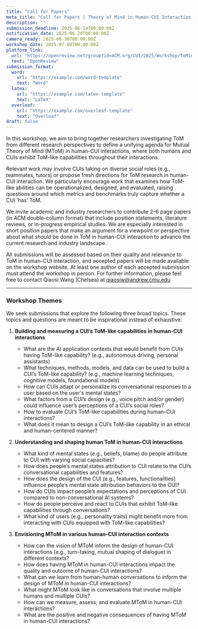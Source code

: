 ```yaml
---
title: "Call for Papers"
meta_title: "Call for Papers | Theory of Mind in Human-CUI Interaction @ CUI 2025"
description: ""
submission_deadline: 2025-06-14T00:00:00Z
notification_date: 2025-06-20T00:00:00Z
camera_ready: 2025-06-30T00:00:00Z
workshop_date: 2025-07-08T00:00:00Z
platform_link:
  url: "https://openreview.net/group?id=ACM.org/CUI/2025/Workshop/ToMinHAI"
  text: "OpenReview"
submission_format:
  word:
    url: "https://example.com/word-template"
    text: "Word"
  latex:
    url: "https://example.com/latex-template"
    text: "LaTeX"
  overleaf:
    url: "https://example.com/overleaf-template"
    text: "Overleaf"
draft: false
---
```


In this workshop, we aim to bring together researchers investigating ToM from different research perspectives to define a unifying agenda for Mutual Theory of Mind (MToM) in human-CUI interactions, where both humans and CUIs exhibit ToM-like capabilities throughout their interactions. 

Relevant work may involve CUIs taking on diverse social roles (e.g., teammates, tutors) or propose fresh directions for ToM research in human-CUI interaction. We particularly encourage work that examines how ToM-like abilities can be operationalized, designed, and evaluated, raising questions around which metrics and benchmarks truly capture whether a CUI ‘has’ ToM. 

We invite academic and industry researchers to contribute 2–6 page papers (in ACM double-column format) that include position statements, literature reviews, or in-progress empirical studies. We are especially interested in short position papers that make an argument for a viewpoint or perspective about what *should* be done in ToM in human-CUI interaction to advance the current research and industry landscape. 

All submissions will be assessed based on their quality and relevance to ToM in human-CUI interaction, and accepted papers will be made available on the workshop website. At least one author of each accepted submission must attend the workshop in person. For further information, please feel free to contact Qiaosi Wang (Chelsea) at qiaosiw@andrew.cmu.edu


<!-- In this workshop, we aim to bring together researchers investigating ToM from different research perspectives to define a unifying agenda for Mutual Theory of Mind (MToM) in human-CUI interactions, where both humans and CUIs exhibit ToM-like capabilities throughout their interactions.

We seek submissions that explore three broad topics: (1) building and measuring a CUI's ToM-like capabilities in human-AI conversations, (2) understanding and shaping human ToM in human-CUI interactions, and (3) envisioning MToM in various human-CUI interaction contexts. 
Beyond conceptual discussions, this year we particularly encourage work that examines how ToM-like abilities can be operationalized, designed, and evaluated, raising questions around which metrics and benchmarks truly capture whether a CUI `has' ToM. 
We invite academic and industry researchers to contribute 2–6 page papers (in ACM double-column format) that include position statements, literature reviews, or in-progress empirical studies. 
Relevant work may involve CUIs taking on diverse social roles (e.g., teammates, tutors) or propose fresh directions for ToM research in human-CUI interaction.

All submissions will be assessed based on their quality and relevance to ToM in human-CUI interaction, and accepted papers will be made available on the workshop website. 
At least one author of each accepted submission must attend the workshop in person. For further information, contact us at \url{theoryofmindinhaicui2025@easychair.org}. -->

---

### Workshop Themes

We seek submissions that explore the following three broad topics. These topics and questions are meant to be inspirational instead of exhaustive:

1. **Building and measuring a CUI’s ToM-like capabilities in human-CUI interactions**
   - What are the AI application contexts that would benefit from CUIs having ToM-like capability? (e.g., autonomous driving, personal assistants)
   - What techniques, methods, models, and data can be used to build a CUI’s ToM-like capability? (e.g., machine learning techniques, cognitive models, foundational models)
   - How can CUIs adapt or personalize its conversational responses to a user based on the user's mental states?
   - What factors from a CUI’s design (e.g., voice pitch and/or gender) could influence user’s perceptions of a CUI’s social roles?
   - How to evaluate CUI’s ToM-like capabilities during human-CUI interactions?
   - What does it mean to design a CUI’s ToM-like capability in an ethical and human-centered manner?

2. **Understanding and shaping human ToM in human-CUI interactions**
   - What kind of mental states (e.g., beliefs, blame) do people attribute to CUI with varying social capacities?
   - How does people’s mental states attribution to CUI relate to the CUI’s conversational capabilities and features?
   - How does the design of the CUI (e.g., features, functionalities) influence people’s mental state attribution behaviors to the CUI?
   - How do CUIs impact people’s expectations and perceptions of CUI compared to non-conversational AI systems?
   - How do people perceive and react to CUIs that exhibit ToM-like capabilities through conversations?
   - What kind of users (e.g., personality traits) might benefit more from interacting with CUIs equipped with ToM-like capabilities?

3. **Envisioning MToM in various human-CUI interaction contexts**
   - How can the vision of MToM inform the design of human-CUI interactions (e.g., turn-taking, mutual shaping of dialogue) in different contexts?
   - How does having MToM in human-CUI interactions impact the quality and outcome of human-CUI interactions?
   - What can we learn from human-human conversations to inform the design of MToM in human-CUI interactions?
   - What might MToM look like in conversations that involve multiple humans and multiple CUIs?
   - How can we measure, assess, and evaluate MToM in human-CUI interactions?
   - What are the positive and negative consequences of having MToM in human-CUI interactions?

<!-- We encourage contributions addressing (but not limited to):

1. Building and Measuring ToM-Like Capabilities in CUIs
    - How can CUIs adapt or personalize responses based on users’ mental states?
    - What methodologies and metrics effectively measure ToM capabilities in conversational AI?
	- How can CUIs’ social roles be ethically designed and implemented?
2. Understanding and Influencing Human ToM in Interactions with CUIs
    - What mental states do humans attribute to CUIs, and how does this affect interaction?
	- How does conversational design impact user perception, trust, and communication effectiveness?
	- Which user traits benefit most from interacting with ToM-enabled CUIs?
3. Mutual Theory of Mind (MToM) in Human-CUI Interaction
	- How can mutual understanding enhance collaboration, productivity, or trust in human-CUI scenarios?
	- What lessons from human-human interaction can inform the design of human-CUI dialogues?
	- What ethical considerations arise in scenarios where both parties attempt to infer each other’s intentions? -->
